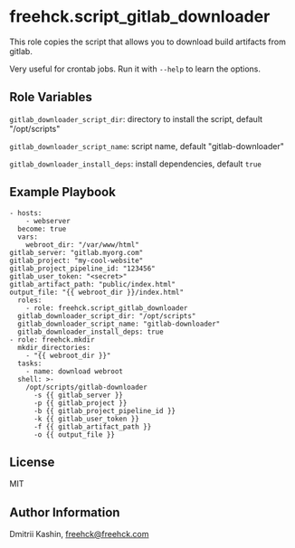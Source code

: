 freehck.script_gitlab_downloader
=========

This role copies the script that allows you to download build artifacts from gitlab.

Very useful for crontab jobs. Run it with `--help` to learn the options.

Role Variables
--------------
`gitlab_downloader_script_dir`: directory to install the script, default "/opt/scripts"

`gitlab_downloader_script_name`: script name, default "gitlab-downloader"

`gitlab_downloader_install_deps`: install dependencies, default `true`

Example Playbook
----------------

    - hosts:
        - webserver
      become: true
      vars:
        webroot_dir: "/var/www/html"
	gitlab_server: "gitlab.myorg.com"
	gitlab_project: "my-cool-website"
	gitlab_project_pipeline_id: "123456"
	gitlab_user_token: "<secret>"
	gitlab_artifact_path: "public/index.html"
	output_file: "{{ webroot_dir }}/index.html"
      roles:
        - role: freehck.script_gitlab_downloader
	  gitlab_downloader_script_dir: "/opt/scripts"
	  gitlab_downloader_script_name: "gitlab-downloader"
	  gitlab_downloader_install_deps: true
	- role: freehck.mkdir
	  mkdir_directories:
	    - "{{ webroot_dir }}"
      tasks:
        - name: download webroot
	  shell: >-
	    /opt/scripts/gitlab-downloader
	      -s {{ gitlab_server }}
	      -p {{ gitlab_project }}
	      -b {{ gitlab_project_pipeline_id }}
	      -k {{ gitlab_user_token }}
	      -f {{ gitlab_artifact_path }}
	      -o {{ output_file }}

License
-------
MIT

Author Information
------------------
Dmitrii Kashin, <freehck@freehck.com>
